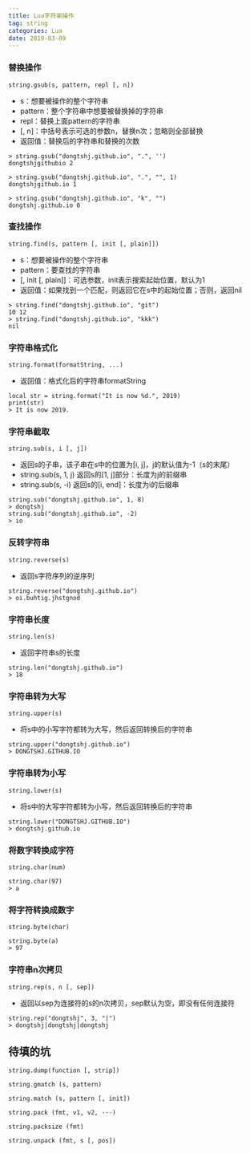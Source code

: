 ```yaml
---
title: Lua字符串操作
tag: string
categories: Lua
date: 2019-03-09
---
```


### 替换操作
`string.gsub(s, pattern, repl [, n])`
* s：想要被操作的整个字符串
* pattern：整个字符串中想要被替换掉的字符串
* repl：替换上面pattern的字符串
* [, n]：中括号表示可选的参数n，替换n次；忽略则全部替换
* 返回值：替换后的字符串和替换的次数

```
> string.gsub("dongtshj.github.io", ".", '')
dongtshjgithubio 2

> string.gsub("dongtshj.github.io", ".", "", 1)
dongtshjgithub.io 1

> string.gsub("dongtshj.github.io", "k", "")
dongtshj.github.io 0
```

### 查找操作
`string.find(s, pattern [, init [, plain]])`
* s：想要被操作的整个字符串
* pattern：要查找的字符串
* [, init [, plain]]：可选参数，init表示搜索起始位置，默认为1
* 返回值：如果找到一个匹配，则返回它在s中的起始位置；否则，返回nil

```
> string.find("dongtshj.github.io", "git")
10 12
> string.find("dongtshj.github.io", "kkk")
nil
```

### 字符串格式化
`string.format(formatString, ...)`
* 返回值：格式化后的字符串formatString

```
local str = string.format("It is now %d.", 2019)
print(str)
> It is now 2019.
```

### 字符串截取
`string.sub(s, i [, j])`
* 返回s的子串，该子串在s中的位置为[i, j]，j的默认值为-1（s的末尾）
* string.sub(s, 1, j) 返回s的[1, j]部分：长度为j的前缀串
* string.sub(s, -i) 返回s的[i, end]：长度为i的后缀串
```
string.sub("dongtshj.github.io", 1, 8)
> dongtshj
string.sub("dongtshj.github.io", -2)
> io
```

### 反转字符串
`string.reverse(s)`
* 返回s字符序列的逆序列
```
string.reverse("dongtshj.github.io")
> oi.buhtig.jhstgnod
```

### 字符串长度
`string.len(s)`
* 返回字符串s的长度
```
string.len("dongtshj.github.io")
> 18
```

### 字符串转为大写
`string.upper(s)`
* 将s中的小写字符都转为大写，然后返回转换后的字符串
```
string.upper("dongtshj.github.io")
> DONGTSHJ.GITHUB.IO
```

### 字符串转为小写
`string.lower(s)`
* 将s中的大写字符都转为小写，然后返回转换后的字符串
```
string.lower("DONGTSHJ.GITHUB.IO")
> dongtshj.github.io
```

### 将数字转换成字符
`string.char(num)`
```
string.char(97)
> a
```

### 将字符转换成数字
`string.byte(char)`
```
string.byte(a)
> 97
```

### 字符串n次拷贝
`string.rep(s, n [, sep])`
* 返回以sep为连接符的s的n次拷贝，sep默认为空，即没有任何连接符
```
string.rep("dongtshj", 3, "|")
> dongtshj|dongtshj|dongtshj
```

## 待填的坑
`string.dump(function [, strip])`

`string.gmatch (s, pattern)`

`string.match (s, pattern [, init])`

`string.pack (fmt, v1, v2, ···)`

`string.packsize (fmt)`

`string.unpack (fmt, s [, pos])`
